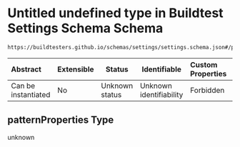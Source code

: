# Untitled undefined type in Buildtest Settings Schema Schema

```txt
https://buildtesters.github.io/schemas/settings/settings.schema.json#/properties/executors/properties/slurm/patternProperties
```




| Abstract            | Extensible | Status         | Identifiable            | Custom Properties | Additional Properties | Access Restrictions | Defined In                                                                      |
| :------------------ | ---------- | -------------- | ----------------------- | :---------------- | --------------------- | ------------------- | ------------------------------------------------------------------------------- |
| Can be instantiated | No         | Unknown status | Unknown identifiability | Forbidden         | Allowed               | none                | [settings.schema.json\*](../../out/settings.schema.json "open original schema") |

## patternProperties Type

unknown
